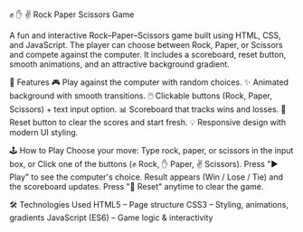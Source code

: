 ✊ ✋ ✌️ Rock Paper Scissors Game

A fun and interactive Rock–Paper–Scissors game built using HTML, CSS, and JavaScript.
The player can choose between Rock, Paper, or Scissors and compete against the computer.
It includes a scoreboard, reset button, smooth animations, and an attractive background gradient.


🚀 Features
🎮 Play against the computer with random choices.
✨ Animated background with smooth transitions.
🖱️ Clickable buttons (Rock, Paper, Scissors) + text input option.
📊 Scoreboard that tracks wins and losses.
🔄 Reset button to clear the scores and start fresh.
💡 Responsive design with modern UI styling.


🕹️ How to Play
Choose your move:
Type rock, paper, or scissors in the input box, or
Click one of the buttons (✊ Rock, ✋ Paper, ✌️ Scissors).
Press "▶ Play" to see the computer's choice.
Result appears (Win / Lose / Tie) and the scoreboard updates.
Press "🔄 Reset" anytime to clear the game.


🛠️ Technologies Used
HTML5 – Page structure
CSS3 – Styling, animations, gradients
JavaScript (ES6) – Game logic & interactivity

